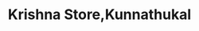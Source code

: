 ---
title: "Krishna Store,Kunnathukal"
url: /neyyattinkara/krishna-store-kunnathukal/
shop: office supplies
---